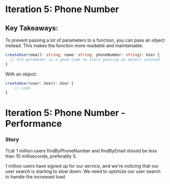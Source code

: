 # Iteration 5: Phone Number

## Key Takeaways:

To prevent passing a lot of parameters to a function, you can pass an object instead. This makes the function more readable and maintainable.

```typescript
createUser(email: string, name: string, phoneNumber: string): User {
  // 3rd parameter is a good time to start passing an object instead
}
```

With an object:

```typescript
createUser(user: User): User {
    // code
}
```

# Iteration 5: Phone Number - Performance

### Story

Tl;dr 1 million users findByPhoneNumber and findByEmail should be less than 10 milliseconds, preferably 5.

1 million users have signed up for our service, and we're noticing that our user search is starting to slow down. We need to optimize our user search to handle the increased load.
